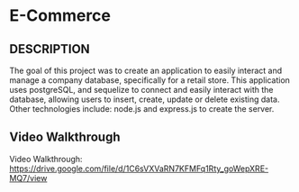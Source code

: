 # E-Commerce

## DESCRIPTION
The goal of this project was to create an application to easily interact and manage a company database, specifically for a retail store. This application uses postgreSQL, and sequelize to connect and easily interact with the database, allowing users to insert, create, update or delete existing data. Other technologies include: node.js and express.js to create the server.

## Video Walkthrough 

Video Walkthrough: https://drive.google.com/file/d/1C6sVXVaRN7KFMFq1Rty_goWepXRE-MQ7/view
